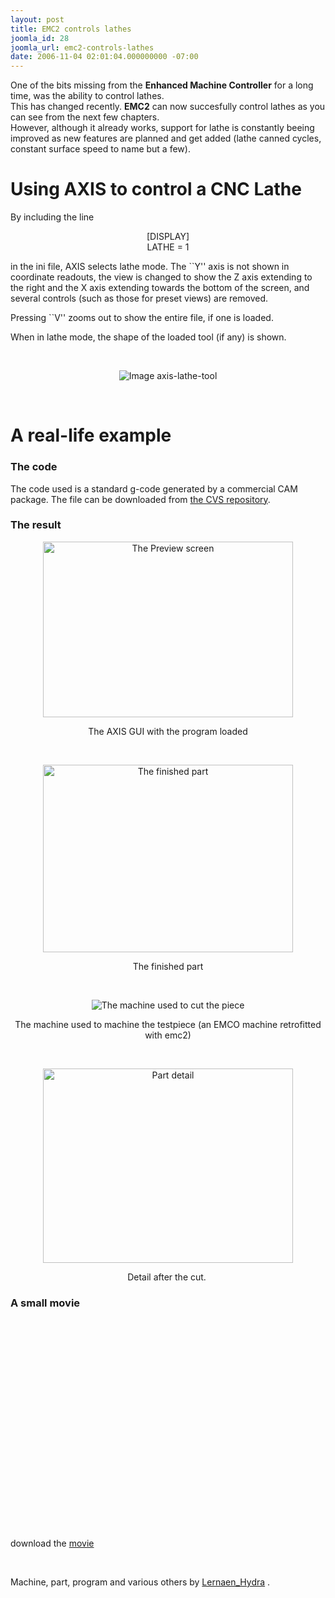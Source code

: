 ```yaml
---
layout: post
title: EMC2 controls lathes
joomla_id: 28
joomla_url: emc2-controls-lathes
date: 2006-11-04 02:01:04.000000000 -07:00
---
```

<p>One of the bits missing from the <strong>Enhanced Machine Controller</strong> for a long time, was the ability to control lathes. <br />This has changed recently. <strong>EMC2</strong> can now succesfully control lathes as you can see from the next few chapters.<br />However, although it already works, support for lathe is constantly beeing improved as new features are planned and get added (lathe canned cycles, constant surface speed to name but a few). <br /></p><h1>Using AXIS to control a CNC Lathe</h1><p> By including the line   </p><div align="center">    [DISPLAY] <br />  LATHE&nbsp;=&nbsp;1 </div><p>in the ini file, AXIS selects lathe mode. The ``Y'' axis is not shown in coordinate readouts, the view is changed to show the Z axis extending to the right and the X axis extending towards the bottom of the screen, and several controls (such as those for preset views) are removed.   </p><p> Pressing ``V'' zooms out to show the entire file, if one is loaded.  </p><p> When in lathe mode, the shape of the loaded tool (if any) is shown.  </p><p>&nbsp;</p><div align="center"><img border="0" alt="Image axis-lathe-tool" src="docs/html/gui/axis/axis-lathe-tool.png" /></div><p>&nbsp;</p><h1>A real-life example&nbsp;</h1><h3>The code</h3>  The code used is a standard g-code generated by a commercial CAM package. The file can be downloaded from <a target="_blank" href="http://cvs.linuxcnc.org/cvs/emc2/nc_files/lathe_pawn.ngc">the CVS repository</a>.<br /><h3>The result</h3><p align="center"><img width="400" height="281" border="0" align="bottom" alt="The Preview screen" title="AXIS lathe program loaded" src="http://wiki.linuxcnc.org/uploads/axis-lathe-mm-small.png" /></p><p align="center">The AXIS GUI with the program loaded</p><p align="center">&nbsp;</p><p align="center"><img width="400" height="300" border="0" alt="The finished part" title="The finished part" src="http://wiki.linuxcnc.org/uploads/IMG_5270-small.JPG" /></p><p align="center">The finished part</p><p align="center">&nbsp;</p><p align="center"><img border="0" align="bottom" alt="The machine used to cut the piece" title="The machine used to cut the piece" src="http://wiki.linuxcnc.org/uploads/lathe-small.jpg" /> </p><p align="center">The machine used to machine the testpiece (an EMCO machine retrofitted with emc2)<br /></p><p align="center">&nbsp;</p><p align="center"><img width="400" height="311" border="0" alt="Part detail" title="Part detail" src="http://wiki.linuxcnc.org/uploads/lathe_part_detail.jpg" /></p><p align="center">Detail after the cut.&nbsp;</p><h3>A small movie</h3><p><object classid="clsid:D27CDB6E-AE6D-11cf-96B8-444553540000" codebase="http://download.macromedia.com/pub/shockwave/cabs/flash/swflash.cab#version=6,0,29,0" width="500" height="350"><param name="movie" value="http://www.youtube.com/v/MX4SWe8WFA4" /><param name="quality" value="high" /><param name="menu" value="false" /><param name="wmode" value="" /><embed src="http://www.youtube.com/v/MX4SWe8WFA4" wmode="" quality="high" menu="false" pluginspage="http://www.macromedia.com/go/getflashplayer" type="application/x-shockwave-flash" width="500" height="350"></embed></object><br />download the <a target="_blank" href="movies/lathe1.avi">movie</a> </p><p>&nbsp;</p><p>Machine, part, program and various others by <a href="http://lerneaenhydra.shacknet.nu">Lernaen_Hydra</a> .&nbsp;</p>
